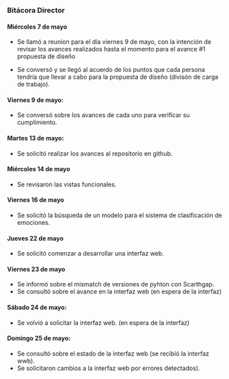 ### Bitácora Director 

#### Miércoles 7 de mayo

- Se llamó a reunion para el día viernes 9 de mayo, con la intención de revisar los avances realizados hasta el momento para el avance #1 propuesta de diseño

- Se conversó y se llegó al acuerdo de los puntos que cada persona tendría que llevar a cabo para la propuesta de diseño (divisón de carga de trabajo).

#### Viernes 9 de mayo: 

- Se conversó sobre los avances de cada uno para verificar su cumplimiento. 

#### Martes 13 de mayo: 

- Se solicitó realizar los avances al repositorio en github. 

#### Miércoles 14 de mayo

- Se revisaron las vistas funcionales.

#### Viernes 16 de mayo

- Se solicitó la búsqueda de un modelo para el sistema de clasificación de emociones.

#### Jueves 22 de mayo 

- Se solicitó comenzar a desarrollar una interfaz web.

#### Viernes 23 de mayo

- Se informó sobre el mismatch de versiones de pyhton con Scarthgap.
- Se consultó sobre el avance en la interfaz web (en espera de la interfaz)

#### Sábado 24 de mayo:  

- Se volvió a solicitar la interfaz web. (en espera de la interfaz)

#### Domingo 25 de mayo: 

- Se consultó sobre el estado de la interfaz web (se recibió la interfaz wwb).
- Se solicitaron cambios a la interfaz web por errores detectados).
